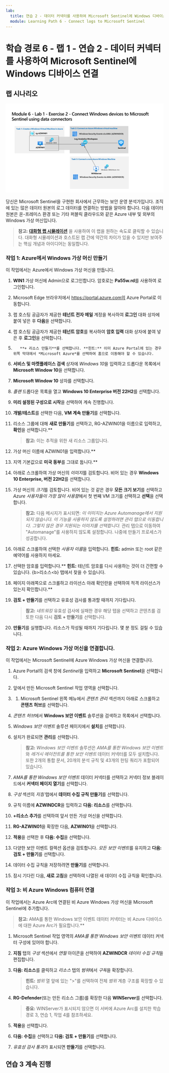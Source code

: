 ```yaml
---
lab:
  title: 연습 2 - 데이터 커넥터를 사용하여 Microsoft Sentinel에 Windows 디바이스 연결
  module: Learning Path 6 - Connect logs to Microsoft Sentinel
---
```


# 학습 경로 6 - 랩 1 - 연습 2 - 데이터 커넥터를 사용하여 Microsoft Sentinel에 Windows 디바이스 연결

## 랩 시나리오

![랩 개요입니다.](../Media/SC-200-Lab_Diagrams_Mod6_L1_Ex2.png)

당신은 Microsoft Sentinel을 구현한 회사에서 근무하는 보안 운영 분석가입니다. 조직에 있는 많은 데이터 원본의 로그 데이터를 연결하는 방법을 알아야 합니다. 다음 데이터 원본은 온-프레미스 환경 또는 기타 퍼블릭 클라우드와 같은 Azure 내부 및 외부의 Windows 가상 머신입니다.

>**참고:** **[대화형 랩 시뮬레이션](https://mslabs.cloudguides.com/guides/SC-200%20Lab%20Simulation%20-%20Connect%20Windows%20devices%20to%20Microsoft%20Sentinel%20using%20data%20connectors)** 을 사용하여 이 랩을 원하는 속도로 클릭할 수 있습니다. 대화형 시뮬레이션과 호스트된 랩 간에 약간의 차이가 있을 수 있지만 보여주는 핵심 개념과 아이디어는 동일합니다. 


### 작업 1: Azure에서 Windows 가상 머신 만들기

이 작업에서는 Azure에서 Windows 가상 머신을 만듭니다.

1. **WIN1** 가상 머신에 Admin으로 로그인합니다. 암호로는 **Pa55w.rd**를 사용하여 로그인합니다.  

1. Microsoft Edge 브라우저에서 https://portal.azure.com의 Azure Portal로 이동합니다.

1. 랩 호스팅 공급자가 제공한 **테넌트 전자 메일** 계정을 복사하여 **로그인** 대화 상자에 붙여 넣은 후 **다음**을 선택합니다.

1. 랩 호스팅 공급자가 제공한 **테넌트 암호**를 복사하여 **암호 입력** 대화 상자에 붙여 넣은 후 **로그인**을 선택합니다.

1. 
          **+ 리소스 만들기**를 선택합니다. **힌트:** 이미 Azure Portal에 있는 경우 위쪽 막대에서 *Microsoft Azure*를 선택하여 홈으로 이동해야 할 수 있습니다.

1. **서비스 및 마켓플레이스 검색** 상자에 *Windows 10*을 입력하고 드롭다운 목록에서 **Microsoft Window 10**을 선택합니다.

1. **Microsoft Window 10** 상자를 선택합니다.

1. *플랜* 드롭다운 목록을 열고 **Windows 10 Enterprise 버전 22H2**를 선택합니다.

1. **미리 설정된 구성으로 시작**을 선택하여 계속 진행합니다.

1. **개발/테스트**를 선택한 다음, **VM 계속 만들기**를 선택합니다.

1. 리소스 그룹에 대해 **새로 만들기**를 선택하고, RG-AZWIN01을 이름으로 입력하고, **확인**을 선택합니다.**

    >**참고:** 이는 추적을 위한 새 리소스 그룹입니다. 

1. 가상 머신 이름에 AZWIN01을 입력합니다.**

1. 지역 기본값으로 **미국 동부**를 그대로 둡니다.**

1. 아래로 스크롤하여 가상 머신의 *이미지*를 검토합니다. 비어 있는 경우 **Windows 10 Enterprise, 버전 22H2**를 선택합니다.

1. 가상 머신의 *크기*를 검토합니다. 비어 있는 것 같은 경우 **모든 크기 보기**를 선택하고 *Azure 사용자들이 가장 많이 사용함*에서 첫 번째 VM 크기를 선택하고 **선택**을 선택합니다.

    >**참고:** 다음 메시지가 표시되면: *이 이미지는 Azure Automanage에서 지원되지 않습니다. 이 기능을 사용하지 않도록 설정하려면 관리 탭으로 이동합니다. 그렇지 않은 경우 지원되는 이미지를 선택합니다.* 관리 탭으로 이동하여 "Automanage"를 사용하지 않도록 설정합니다. 나중에 만들기 프로세스가 성공합니다.

1. 아래로 스크롤하여 선택한 *사용자 이름*을 입력합니다. **힌트:** admin 또는 root 같은 예약어를 사용하지 마세요.

1. 선택한 암호를 입력합니다.** **힌트:** 테넌트 암호를 다시 사용하는 것이 더 간편할 수 있습니다. {b>리소스<b} 탭에서 찾을 수 있습니다.

1. 페이지 아래쪽으로 스크롤하고 라이선스 아래 확인란을 선택하여 적격 라이선스가 있는지 확인합니다.**

1. **검토 + 만들기**를 선택하고 유효성 검사를 통과할 때까지 기다립니다.

    >**참고:** *네트워킹* 유효성 검사에 실패한 경우 해당 탭을 선택하고 콘텐츠를 검토한 다음 다시 **검토 + 만들기**를 선택합니다.

1. **만들기**를 실행합니다. 리소스가 작성될 때까지 기다립니다. 몇 분 정도 걸릴 수 있습니다.

### 작업 2: Azure Windows 가상 머신을 연결합니다.

이 작업에서는 Microsoft Sentinel에 Azure Windows 가상 머신을 연결합니다.

1. Azure Portal의 검색 창에 *Sentinel*을 입력하고 **Microsoft Sentinel**을 선택합니다.

1. 앞에서 만든 Microsoft Sentinel 작업 영역을 선택합니다.

1. 1. Microsoft Sentinel 왼쪽 메뉴에서 *콘텐츠 관리* 섹션까지 아래로 스크롤하고 **콘텐츠 허브**를 선택합니다.

1. *콘텐츠 허브*에서 **Windows 보안 이벤트** 솔루션을 검색하고 목록에서 선택합니다.

1. *Windows 보안 이벤트* 솔루션 페이지에서 **설치**를 선택합니다.

1. 설치가 완료되면 **관리**를 선택합니다.

    >**참고:** *Windows 보안 이벤트* 솔루션은 *AMA를 통한 Windows 보안 이벤트*와 *레거시 에이전트를 통한 보안 이벤트* 데이터 커넥터를 모두 설치합니다. 또한 2개의 통합 문서, 20개의 분석 규칙 및 43개의 헌팅 쿼리가 포함되어 있습니다.

1. *AMA를 통한 Windows 보안 이벤트* 데이터 커넥터를 선택하고 커넥터 정보 블레이드에서 **커넥터 페이지 열기**를 선택합니다.

1. *구성* 섹션의 *지침* 탭에서 **데이터 수집 규칙 만들기**를 선택합니다.

1. 규칙 이름에 **AZWINDCR**을 입력하고 **다음: 리소스**를 선택합니다.

1. **+리소스 추가**를 선택하여 앞서 만든 가상 머신을 선택합니다.

1. **RG-AZWIN01**을 확장한 다음, **AZWIN01**을 선택합니다.

1. **적용**을 선택한 후 **다음: 수집**을 선택합니다.

1. 다양한 보안 이벤트 컬렉션 옵션을 검토합니다. *모든 보안 이벤트*를 유지하고 **다음: 검토 + 만들기**를 선택합니다.

1. 데이터 수집 규칙을 저장하려면 **만들기**를 선택합니다.

1. 잠시 기다린 다음, **새로 고침**을 선택하여 나열된 새 데이터 수집 규칙을 확인합니다.

### 작업 3: 비 Azure Windows 컴퓨터 연결

이 작업에서는 Azure Arc에 연결된 비 Azure Windows 가상 머신을 Microsoft Sentinel에 추가합니다.  

   >**참고:** AMA를 통한 Windows 보안 이벤트 데이터 커넥터는 비 Azure 디바이스에 대한 Azure Arc가 필요합니다.**

1. Microsoft Sentinel 작업 영역의 *AMA를 통한 Windows 보안 이벤트* 데이터 커넥터 구성에 있어야 합니다.

1. **지침** 탭의 *구성* 섹션에서 *연필* 아이콘을 선택하여 **AZWINDCR** *데이터 수집 규칙*을 편집합니다.

1. **다음: 리소스**를 클릭하고 *리소스* 탭의 *범위*에서 *구독*을 확장합니다.

    >**힌트:** *범위* 열 앞에 있는 ">"를 선택하여 전체 *범위* 계층 구조를 확장할 수 있습니다.

1. **RG-Defender**(또는 만든 리소스 그룹)를 확장한 다음 **WINServer**를 선택합니다.

    >**중요:** WINServer가 표시되지 않으면 이 서버에 Azure Arc를 설치한 학습 경로 3, 연습 1, 작업 4를 참조하세요.

1. **적용**을 선택합니다.

1. **다음: 수집**을 선택하고 **다음: 검토 + 만들기**를 선택합니다.

1. *유효성 검사 통과*가 표시되면 **만들기**를 선택합니다.

## 연습 3 계속 진행
